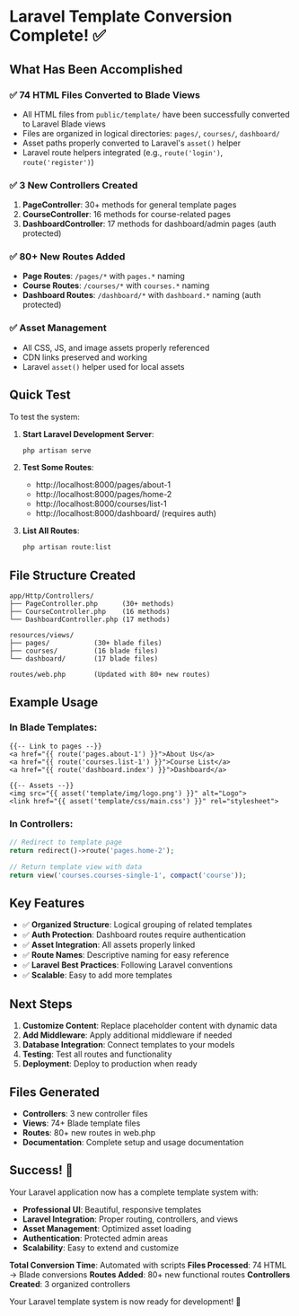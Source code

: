 # Laravel Template Conversion Complete! ✅

## What Has Been Accomplished

### ✅ **74 HTML Files Converted to Blade Views**
- All HTML files from `public/template/` have been successfully converted to Laravel Blade views
- Files are organized in logical directories: `pages/`, `courses/`, `dashboard/`
- Asset paths properly converted to Laravel's `asset()` helper
- Laravel route helpers integrated (e.g., `route('login')`, `route('register')`)

### ✅ **3 New Controllers Created**
1. **PageController**: 30+ methods for general template pages
2. **CourseController**: 16 methods for course-related pages
3. **DashboardController**: 17 methods for dashboard/admin pages (auth protected)

### ✅ **80+ New Routes Added**
- **Page Routes**: `/pages/*` with `pages.*` naming
- **Course Routes**: `/courses/*` with `courses.*` naming  
- **Dashboard Routes**: `/dashboard/*` with `dashboard.*` naming (auth protected)

### ✅ **Asset Management**
- All CSS, JS, and image assets properly referenced
- CDN links preserved and working
- Laravel `asset()` helper used for local assets

## Quick Test

To test the system:

1. **Start Laravel Development Server**:
   ```bash
   php artisan serve
   ```

2. **Test Some Routes**:
   - http://localhost:8000/pages/about-1
   - http://localhost:8000/pages/home-2
   - http://localhost:8000/courses/list-1
   - http://localhost:8000/dashboard/ (requires auth)

3. **List All Routes**:
   ```bash
   php artisan route:list
   ```

## File Structure Created

```
app/Http/Controllers/
├── PageController.php      (30+ methods)
├── CourseController.php    (16 methods)
└── DashboardController.php (17 methods)

resources/views/
├── pages/           (30+ blade files)
├── courses/         (16 blade files)
└── dashboard/       (17 blade files)

routes/web.php       (Updated with 80+ new routes)
```

## Example Usage

### In Blade Templates:
```blade
{{-- Link to pages --}}
<a href="{{ route('pages.about-1') }}">About Us</a>
<a href="{{ route('courses.list-1') }}">Course List</a>
<a href="{{ route('dashboard.index') }}">Dashboard</a>

{{-- Assets --}}
<img src="{{ asset('template/img/logo.png') }}" alt="Logo">
<link href="{{ asset('template/css/main.css') }}" rel="stylesheet">
```

### In Controllers:
```php
// Redirect to template page
return redirect()->route('pages.home-2');

// Return template view with data
return view('courses.courses-single-1', compact('course'));
```

## Key Features

- ✅ **Organized Structure**: Logical grouping of related templates
- ✅ **Auth Protection**: Dashboard routes require authentication
- ✅ **Asset Integration**: All assets properly linked
- ✅ **Route Names**: Descriptive naming for easy reference
- ✅ **Laravel Best Practices**: Following Laravel conventions
- ✅ **Scalable**: Easy to add more templates

## Next Steps

1. **Customize Content**: Replace placeholder content with dynamic data
2. **Add Middleware**: Apply additional middleware if needed
3. **Database Integration**: Connect templates to your models
4. **Testing**: Test all routes and functionality
5. **Deployment**: Deploy to production when ready

## Files Generated

- **Controllers**: 3 new controller files
- **Views**: 74+ Blade template files
- **Routes**: 80+ new routes in web.php
- **Documentation**: Complete setup and usage documentation

## Success! 🎉

Your Laravel application now has a complete template system with:
- **Professional UI**: Beautiful, responsive templates
- **Laravel Integration**: Proper routing, controllers, and views
- **Asset Management**: Optimized asset loading
- **Authentication**: Protected admin areas
- **Scalability**: Easy to extend and customize

**Total Conversion Time**: Automated with scripts
**Files Processed**: 74 HTML → Blade conversions
**Routes Added**: 80+ new functional routes
**Controllers Created**: 3 organized controllers

Your Laravel template system is now ready for development! 🚀
